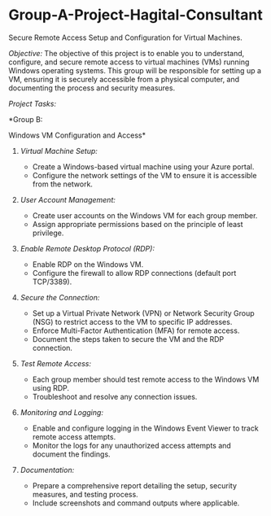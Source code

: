 # Group-A-Project-Hagital-Consultant
Secure Remote Access Setup and Configuration for Virtual Machines.



*Objective:*
The objective of this project is to enable you to understand, configure, and secure remote access to virtual machines (VMs) running Windows operating systems. 
This group will be responsible for setting up a VM, ensuring it is securely accessible from a physical computer, and documenting the process and security measures.


*Project Tasks:*

 *Group B: 

Windows VM Configuration and Access*
1. *Virtual Machine Setup:*
   - Create a Windows-based virtual machine using your Azure portal.
   - Configure the network settings of the VM to ensure it is accessible from the network.
  
2. *User Account Management:*
   - Create user accounts on the Windows VM for each group member.
   - Assign appropriate permissions based on the principle of least privilege.

3. *Enable Remote Desktop Protocol (RDP):*
   - Enable RDP on the Windows VM.
   - Configure the firewall to allow RDP connections (default port TCP/3389).

4. *Secure the Connection:*
   - Set up a Virtual Private Network (VPN) or Network Security Group (NSG) to restrict access to the VM to specific IP addresses.
   - Enforce Multi-Factor Authentication (MFA) for remote access.
   - Document the steps taken to secure the VM and the RDP connection.

5. *Test Remote Access:*
   - Each group member should test remote access to the Windows VM using RDP.
   - Troubleshoot and resolve any connection issues.

6. *Monitoring and Logging:*
   - Enable and configure logging in the Windows Event Viewer to track remote access attempts.
   - Monitor the logs for any unauthorized access attempts and document the findings.

7. *Documentation:*
   - Prepare a comprehensive report detailing the setup, security measures, and testing process.
   - Include screenshots and command outputs where applicable.
